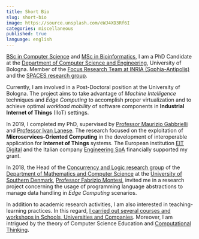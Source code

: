 ```yaml
---
title: Short Bio
slug: short-bio
image: https://source.unsplash.com/eWJ4XD3Rf6I
categories: miscellaneous
published: true
language: english
---
```


[BSc in Computer Science](https://webapps.unitn.it/Biblioteca/en/Web/Tesi) and [MSc in Bioinformatics](http://www.biocomp.unibo.it/lsbioinfo/), I am a PhD Candidate at the [Department of Computer Science and Engineering](http://cs.unibo.it), University of Bologna. 
Member of the [Focus Research Team at INRIA (Sophia-Antipolis)](http://focus.cs.unibo.it) and the [SPACES research group](http://www.cs.unibo.it/projects/spaces).

Currently, I am involved in a Post-Doctoral position at the University of Bologna.
The project aims to take advantage of _Machine Intelligence_ techniques and _Edge Computing_ to accomplish proper virtualization and to achieve optimal _workload mobility_ of software components in **Industrial Internet of Things** (IIoT) settings.

In 2019, I completed my PhD, supervised by [Professor Maurizio Gabbrielli](http://www.cs.unibo.it/~gabbri/) and [Professor Ivan Lanese](http://www.cs.unibo.it/~lanese).
The research focused on the exploitation of **Microservices-Oriented Computing** in the development of interoperable application for **Internet of Things** systems. 
The European institution [EIT Digital](https://www.eitdigital.eu/) and the Italian company [Engineering SpA](https://www.eng.it) financially supported my grant.

In 2018, the Head of the [Concurrency and Logic research group](https://concurrency.sdu.dk) of the [Department of Mathematics and Computer Science](https://www.sdu.dk/en/Om_SDU/Institutter_centre/Imada_matematik_og_datalogi) at the [University of Southern Denmark](https://www.sdu.dk/en/), [Professor Fabrizio Montesi](https://www.fabriziomontesi.com), invited me in a research project concerning the usage of programming language abstractions to manage data handling in _Edge Computing_ scenarios.

In addition to academic research activities, I am also interested in teaching-learning practices.
In this regard, [I carried out several courses and workshops in Schools, Universities and Companies](education/).
Moreover, I am intrigued by the theory of Computer Science Education and [Computational Thinking](https://doi.org/10.1145/3105726.3106194).
